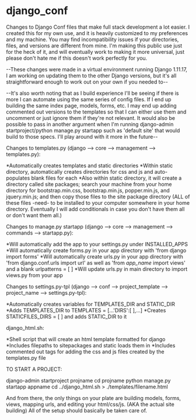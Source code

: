 # django_conf
Changes to Django Conf files that make full stack development a lot easier. I created this for my own use, and it is heavily customized to my preferences and my machine. You may find incompatibility issues if your directories, files, and versions are different from mine. I'm making this public use just for the heck of it, and will eventually work to making it more universal, just please don't hate me if this doesn't work perfectly for you.

--These changes were made in a virtual environment running Django 1.11.17, I am working on updating them to the other Django versions, but it's all straightforward enough to work out on your own if you needed to--

--It's also worth noting that as I build experience I'll be seeing if there is more I can automate using the same series of config files. If I end up building the same index page, models, forms, etc. I may end up adding commented out versions to the templates so that I can either use them and uncomment or just ignore them if they're not relevant. It would also be possible to pass in another argument when I'm running django-admin startproject/python manage.py startapp such as 'default site' that would build to those specs. I'll play around with it more in the future--

Changes to templates.py (django --> core --> management --> templates.py):

*Automatically creates templates and static directories
*Within static directory, automatically creates directories for css and js and auto-populates blank files for each
*Also within static directory, it will create a directory called site packages; search your machine from your home directory for bootstrap.min.css, bootstrap.min.js, popper.min.js, and jquery.min.js; and then copy those files to the site package directory (ALL of these files -need- to be installed to your computer somewhere in your home directory. Eventually I will add conditionals in case you don't have them all or don't want them all.)

Changes to manage.py startapp (django --> core --> management --> commands --> startapp.py):

*Will automatically add the app to your settings.py under INSTALLED_APPS
*Will automatically create forms.py in your app directory with 'from django import forms'
*Will automatically create urls.py in your app directory with 'from django.conf.urls import url' as well as 'from *app_name* import views' and a blank urlpatterns = [ ]
*Will update urls.py in main directory to import views.py from your app

Changes to settings.py-tpl (django --> conf --> project_template --> project_name --> settings.py-tpl):

*Automatically creates variables for TEMPLATES_DIR and STATIC_DIR
*Adds TEMPLATES_DIR to TEMPLATES = [...'DIRS':[ ],...]
*Creates STATICFILES_DIRS = [ ] and adds STATIC_DIR to it

django_html.sh:

*Shell script that will create an html template formatted for django
*Includes filepaths to sitepackages and static loads them in
*Includes commented out tags for adding the css and js files created by the templates.py file

TO START A PROJECT:

django-admin startproject projname
cd projname
python manage.py startapp appname
cd ../django_html.sh > ./templates/filename.html

And from there, the only things on your plate are building models, forms, views, mapping urls, and editing your html/css/js. (AKA the actual site building)
All of the setup should basically be taken care of.
